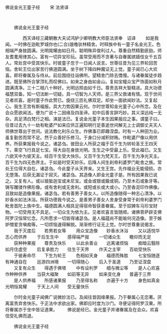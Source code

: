   佛说金光王童子经
                        　　宋 法贤译

                        
        　      


　　佛说金光王童子经

　　　　西天译经三藏朝散大夫试鸿胪少卿明教大师臣法贤奉　诏译
　　如是我闻。一时佛在迦毗罗城你也(二合)誐噜驮林精舍。时释族中有一童子名金光王。色相端严身肢圆满。光明晃耀由如日月。聪明殊异俊利过人。尊重自然精勤匪励。师友耆耄用律其心。富有一切异宝珍玩。虽常受用而不贪著与自眷属嫔嫱伎女千五百人。常处宫中受其快乐。时彼童子忽于一日闻人说言。世尊往昔为见三界轮回苦恼。舍轮王位出家苦行佛道圆满。坐于树下降四种魔证无上觉。童子闻已心大欢喜。即将眷属及与侍从。前后围绕往诣佛所。望精舍门除去憍慢。与诸眷属徒步趋进。既至佛所合掌顶礼而叹佛曰。如来之身由如金山。复如宝幢众宝严饰面如秋月圆满清净。三十二相八十种好。光明远照由如千日。尊贵吉祥大智精进。具大功德福慧双备。知一切法断一切疑。具一切智为人天师。是三界父救诸有情。现于世间见者欢喜。是时童子作此赞已。旋绕三匝礼佛双足。却坐一面欲闻妙法。又复起心。我生王宫有斯福报。具大力势因果云何。尔时世尊知金光童子心中所念。及在会众愿欲闻法。便为广说十二因缘及四圣谛。初中后善言辞巧妙。其义深远纯一无杂。具足清白梵行之相。演是法已。复说金光童子本生因果报应之事。谓童子曰。往昔过去九十一劫有毗婆尸如来应供正遍知明行足善逝世间解无上士调御丈夫天人师佛世尊出于世间。说法教化利乐众生。作佛事已即趣涅盘。时有一人种田为业。虽复勤苦而常不足。然于众善好乐修习。于身口分减积财贿。作毗婆尸像以用供养。所获果报我今说之。诸苾刍。彼田业人所获之福于百千生为转轮圣王王四天下。乘空飞行具足七宝。得大自在身放光明。生生之中受最上乐。受此福已。又生六欲天中为彼天主。经百千生受大快乐。又百千生为梵天王。百千生为净光天主。百千生为四无色界主。于如是时受天妙乐。后降人间生刹帝利婆罗门毗舍之族。常处王位得大自在。诸苾刍。今此童子从天界来。又生王宫。先作福业无能侵损。亦无堕落。后获无漏证于寂灭。诸苾刍。其造像人即金光童子是。所有因果我已说之。又复有人。或以玻胝迦宝或末尼宝。或金或银或鍮或铜。乃至木石或象牙等。铸写雕镂作佛形像。或有舍利或无舍利。或短或长或大或小。乃至香泥印作佛像。且致如是造像果报。诸苾刍。若有善男子善女人。以所造像随得一种志心清净。以妙香水如法沐浴。所获功德我今说之。是善男子善女人舍身受身常于刹帝利婆罗门毗舍首陀上族中生。福德圆满人相具足得宿命智获善眷属。至于奴婢车马珍宝财物。一切受用无不具足。一切众生为依为主。见者欢喜言皆随顺。诸佛菩萨辟支佛阿罗汉恒常忆念。凡所愿求一切皆得诸苾刍。是人福蕴尚不能喻何况造像。至于嫉妒憎爱贪嗔痴等。一切烦恼速得解脱。渐渐修行证无上觉。尔时世尊重说偈言。
　　我于灭度后　　若男若女等
　　用众宝造像　　妙香水沐浴
　　又以适悦华　　志心而供养
　　于后生生中　　感得端严报
　　一切诸众生　　瞻仰而无足
　　获种种果报　　尊贵及快乐
　　以此余善业　　远离诸烦恼
　　痴暗云翳除　　如月住虚空
　　后复承胜力　　往生于天界
　　作天之主宰　　百劫受快乐
　　于彼寿命尽　　下生为轮王
　　色相如天身　　福德而殊胜
　　七宝恒随逐　　有神通自在
　　巡游四洲境　　一切得随心
　　后入于圣道　　乃至证涅盘
　　又复有众生　　得遇于佛塔
　　中有设利罗　　细与微尘等
　　是人心欢喜　　作种种供养
　　当获大福聚　　如前等无异
　　如来变化身　　普遍于三界
　　是人供养福　　所感诸果报
　　乃至得名称　　亦遍于十方
　　身色如真金　　光明恒晃耀
　　于天上人间　　受无量快乐

　　尔时金光童子闻佛广说微妙法已。及闻往昔因缘果报。乃于眷属心无恋著。厌离富贵弃舍快乐。于正法中求欲出家。佛即应时度为沙门。寻便证得阿罗汉果。所将眷属亦于坐中皆证道果。
　　佛说是经已。金光童子并诸眷属及在会众。欢喜信受礼佛而退。

　　佛说金光王童子经


